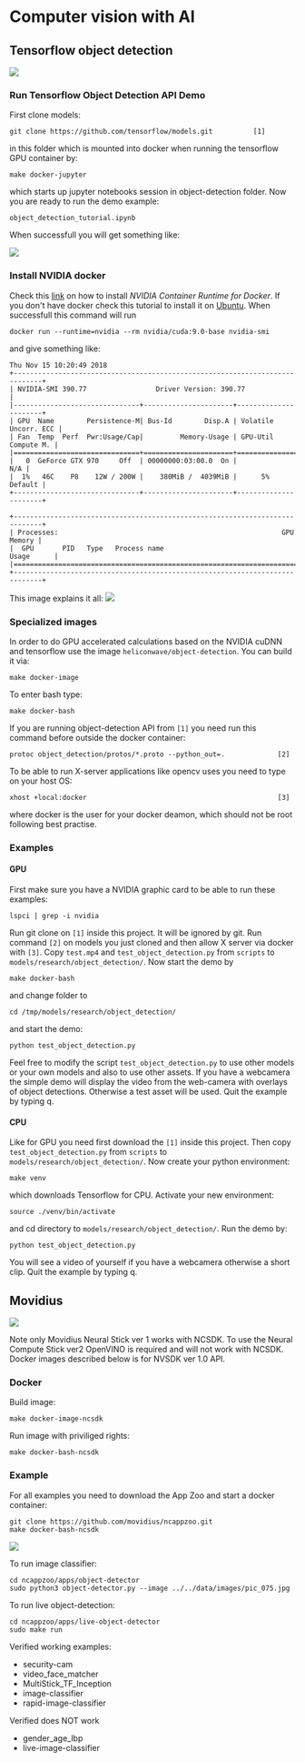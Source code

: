 # Computer vision with AI

## Tensorflow object detection
![](images/tensorflow_logo.png)

### Run Tensorflow Object Detection API Demo
First clone models:
```
git clone https://github.com/tensorflow/models.git          [1]
```
in this folder which is mounted into docker when running the tensorflow GPU container by:
```
make docker-jupyter
```
which starts up jupyter notebooks session in object-detection folder. Now you are ready to run
the demo example:
```
object_detection_tutorial.ipynb
```
When successfull you will get something like:

![](images/tensorflow_jupyter_demo.png)

### Install NVIDIA docker
Check this [link](https://github.com/NVIDIA/nvidia-docker) on how to install *NVIDIA Container Runtime for Docker*.
If you don't have docker check this tutorial to install it on [Ubuntu](https://docs.docker.com/install/linux/docker-ce/ubuntu/).
When successfull this command will run
```
docker run --runtime=nvidia --rm nvidia/cuda:9.0-base nvidia-smi
```
and give something like:
```
Thu Nov 15 10:20:49 2018       
+-----------------------------------------------------------------------------+
| NVIDIA-SMI 390.77                 Driver Version: 390.77                    |
|-------------------------------+----------------------+----------------------+
| GPU  Name        Persistence-M| Bus-Id        Disp.A | Volatile Uncorr. ECC |
| Fan  Temp  Perf  Pwr:Usage/Cap|         Memory-Usage | GPU-Util  Compute M. |
|===============================+======================+======================|
|   0  GeForce GTX 970     Off  | 00000000:03:00.0  On |                  N/A |
|  1%   46C    P8    12W / 200W |    380MiB /  4039MiB |      5%      Default |
+-------------------------------+----------------------+----------------------+
                                                                               
+-----------------------------------------------------------------------------+
| Processes:                                                       GPU Memory |
|  GPU       PID   Type   Process name                             Usage      |
|=============================================================================|
+-----------------------------------------------------------------------------+
```
This image explains it all:
![](images/nvidia_docker.png)

### Specialized images
In order to do GPU accelerated calculations based on the NVIDIA cuDNN and tensorflow
use the image `heliconwave/object-detection`. You can build it via:
```
make docker-image
```
To enter bash type:
```
make docker-bash
```
If you are running object-detection API from `[1]` you need run this command before outside the docker container:
```
protoc object_detection/protos/*.proto --python_out=.             [2]
```
To be able to run X-server applications like opencv uses you need to type on your host OS:
```
xhost +local:docker                                               [3]
```
where docker is the user for your docker deamon, which should not be root following best practise.


### Examples
#### GPU
First make sure you have a NVIDIA graphic card to be able to run these examples:
```
lspci | grep -i nvidia
```

Run git clone on `[1]` inside this project. It will be ignored by git. Run command `[2]` on models you just cloned and then allow X server via docker with `[3]`. Copy `test.mp4` and `test_object_detection.py` from `scripts` to `models/research/object_detection/`. Now start the demo by
```
make docker-bash
```
and change folder to
```
cd /tmp/models/research/object_detection/
```
and start the demo:
```
python test_object_detection.py
```
Feel free to modify the script `test_object_detection.py` to use other models or your own models and also to use other assets. If you have a webcamera the simple demo will display the video from the web-camera with overlays of object detections. Otherwise a test asset will be used.
Quit the example by typing q.

#### CPU
Like for GPU you need first download the `[1]` inside this project. Then copy
`test_object_detection.py` from `scripts` to `models/research/object_detection/`. Now create your python environment:
```
make venv
```
which downloads Tensorflow for CPU. Activate your new environment:
```
source ./venv/bin/activate
```
and cd directory to `models/research/object_detection/`. Run the demo by:
```
python test_object_detection.py
```
You will see a video of yourself if you have a webcamera otherwise a short clip. Quit the example by typing q.


## Movidius
![](images/movidius_logo.png)

Note only Movidius Neural Stick ver 1 works with NCSDK. To use the Neural Compute Stick ver2 OpenVINO is required and will not work with NCSDK. Docker images described below is for NVSDK ver 1.0 API.

### Docker
Build image:
```
make docker-image-ncsdk
```
Run image with priviliged rights:
```
make docker-bash-ncsdk
```

### Example
For all examples you need to download the App Zoo and start a docker container:
```
git clone https://github.com/movidius/ncappzoo.git
make docker-bash-ncsdk
```
![](images/example1.png)

To run image classifier:
```
cd ncappzoo/apps/object-detector
sudo python3 object-detector.py --image ../../data/images/pic_075.jpg 
```
To run live object-detection:
```
cd ncappzoo/apps/live-object-detector
sudo make run
```

Verified working examples:
* security-cam
* video_face_matcher
* MultiStick_TF_Inception
* image-classifier
* rapid-image-classifier

Verified does NOT work
* gender_age_lbp
* live-image-classifier